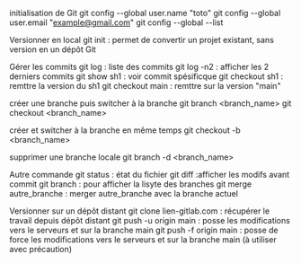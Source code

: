initialisation de Git
git config --global user.name  "toto"
git config --global user.email "example@gmail.com"
git config --global --list

Versionner en local 
git init :  permet de convertir un projet existant, sans version en un dépôt Git

Gérer les commits
git log : liste des commits
git log -n2 : afficher les 2 derniers commits
git show sh1 : voir commit spésificque 
git checkout sh1 : remttre la version du sh1
git checkout main : remttre sur la version "main"

créer une branche puis switcher à la branche
git branch <branch_name>
git checkout <branch_name>

créer et switcher à la branche en même temps
git checkout -b <branch_name>

supprimer une branche locale
git branch -d <branch_name>



Autre commande 
git status : état du fichier 
git diff :afficher les modifs avant commit
git branch : pour afficher la lisyte des branches
git merge autre_branche : merger autre_branche avec la branche actuel 


Versionner sur un dépôt distant
git clone lien-gitlab.com : récupérer le travail depuis dépôt distant
git push -u origin main : posse les modifications vers le serveurs et sur la branche main
git push -f origin main : posse de force les modifications vers le serveurs et sur la branche main (à utiliser avec précaution)
